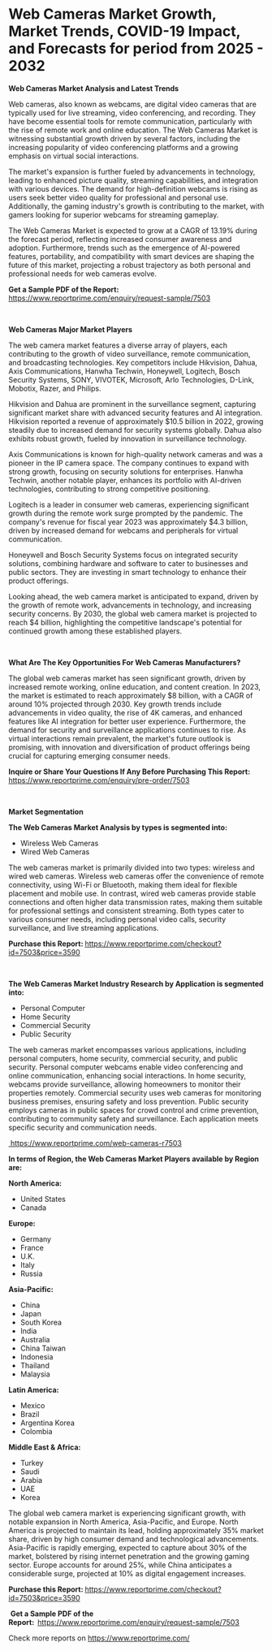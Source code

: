 <p><h1>Web Cameras Market Growth, Market Trends, COVID-19 Impact, and Forecasts for period from 2025 - 2032</h1></p><p><strong>Web Cameras Market Analysis and Latest Trends</strong></p>
<p><p>Web cameras, also known as webcams, are digital video cameras that are typically used for live streaming, video conferencing, and recording. They have become essential tools for remote communication, particularly with the rise of remote work and online education. The Web Cameras Market is witnessing substantial growth driven by several factors, including the increasing popularity of video conferencing platforms and a growing emphasis on virtual social interactions.</p><p>The market's expansion is further fueled by advancements in technology, leading to enhanced picture quality, streaming capabilities, and integration with various devices. The demand for high-definition webcams is rising as users seek better video quality for professional and personal use. Additionally, the gaming industry's growth is contributing to the market, with gamers looking for superior webcams for streaming gameplay.</p><p>The Web Cameras Market is expected to grow at a CAGR of 13.19% during the forecast period, reflecting increased consumer awareness and adoption. Furthermore, trends such as the emergence of AI-powered features, portability, and compatibility with smart devices are shaping the future of this market, projecting a robust trajectory as both personal and professional needs for web cameras evolve.</p></p>
<p><strong>Get a Sample PDF of the Report:&nbsp;</strong> <a href="https://www.reportprime.com/enquiry/request-sample/7503?utm_campaign=3192&utm_medium=2&utm_source=Github&utm_content=ia&utm_term=19032025&utm_id=web-cameras">https://www.reportprime.com/enquiry/request-sample/7503</a></p>
<p>&nbsp;</p>
<p><strong>Web Cameras Major Market Players</strong></p>
<p><p>The web camera market features a diverse array of players, each contributing to the growth of video surveillance, remote communication, and broadcasting technologies. Key competitors include Hikvision, Dahua, Axis Communications, Hanwha Techwin, Honeywell, Logitech, Bosch Security Systems, SONY, VIVOTEK, Microsoft, Arlo Technologies, D-Link, Mobotix, Razer, and Philips.</p><p>Hikvision and Dahua are prominent in the surveillance segment, capturing significant market share with advanced security features and AI integration. Hikvision reported a revenue of approximately $10.5 billion in 2022, growing steadily due to increased demand for security systems globally. Dahua also exhibits robust growth, fueled by innovation in surveillance technology.</p><p>Axis Communications is known for high-quality network cameras and was a pioneer in the IP camera space. The company continues to expand with strong growth, focusing on security solutions for enterprises. Hanwha Techwin, another notable player, enhances its portfolio with AI-driven technologies, contributing to strong competitive positioning.</p><p>Logitech is a leader in consumer web cameras, experiencing significant growth during the remote work surge prompted by the pandemic. The company's revenue for fiscal year 2023 was approximately $4.3 billion, driven by increased demand for webcams and peripherals for virtual communication.</p><p>Honeywell and Bosch Security Systems focus on integrated security solutions, combining hardware and software to cater to businesses and public sectors. They are investing in smart technology to enhance their product offerings.</p><p>Looking ahead, the web camera market is anticipated to expand, driven by the growth of remote work, advancements in technology, and increasing security concerns. By 2030, the global web camera market is projected to reach $4 billion, highlighting the competitive landscape's potential for continued growth among these established players.</p></p>
<p>&nbsp;</p>
<p><strong>What Are The Key Opportunities For Web Cameras Manufacturers?</strong></p>
<p><p>The global web cameras market has seen significant growth, driven by increased remote working, online education, and content creation. In 2023, the market is estimated to reach approximately $8 billion, with a CAGR of around 10% projected through 2030. Key growth trends include advancements in video quality, the rise of 4K cameras, and enhanced features like AI integration for better user experience. Furthermore, the demand for security and surveillance applications continues to rise. As virtual interactions remain prevalent, the market's future outlook is promising, with innovation and diversification of product offerings being crucial for capturing emerging consumer needs.</p></p>
<p><strong>Inquire or Share Your Questions If Any Before Purchasing This Report:</strong> <a href="https://www.reportprime.com/enquiry/pre-order/7503?utm_campaign=3192&utm_medium=2&utm_source=Github&utm_content=ia&utm_term=19032025&utm_id=web-cameras">https://www.reportprime.com/enquiry/pre-order/7503</a></p>
<p>&nbsp;</p>
<p><strong>Market Segmentation</strong></p>
<p><strong>The Web Cameras Market Analysis by types is segmented into:</strong></p>
<p><ul><li>Wireless Web Cameras</li><li>Wired Web Cameras</li></ul></p>
<p><p>The web cameras market is primarily divided into two types: wireless and wired web cameras. Wireless web cameras offer the convenience of remote connectivity, using Wi-Fi or Bluetooth, making them ideal for flexible placement and mobile use. In contrast, wired web cameras provide stable connections and often higher data transmission rates, making them suitable for professional settings and consistent streaming. Both types cater to various consumer needs, including personal video calls, security surveillance, and live streaming applications.</p></p>
<p><strong>Purchase this Report:&nbsp;</strong><a href="https://www.reportprime.com/checkout?id=7503&price=3590&utm_campaign=3192&utm_medium=2&utm_source=Github&utm_content=ia&utm_term=19032025&utm_id=web-cameras">https://www.reportprime.com/checkout?id=7503&price=3590</a></p>
<p>&nbsp;</p>
<p><strong>The Web Cameras Market Industry Research by Application is segmented into:</strong></p>
<p><ul><li>Personal Computer</li><li>Home Security</li><li>Commercial Security</li><li>Public Security</li></ul></p>
<p><p>The web cameras market encompasses various applications, including personal computers, home security, commercial security, and public security. Personal computer webcams enable video conferencing and online communication, enhancing social interactions. In home security, webcams provide surveillance, allowing homeowners to monitor their properties remotely. Commercial security uses web cameras for monitoring business premises, ensuring safety and loss prevention. Public security employs cameras in public spaces for crowd control and crime prevention, contributing to community safety and surveillance. Each application meets specific security and communication needs.</p></p>
<p><a href="https://www.reportprime.com/web-cameras-r7503?utm_campaign=3192&utm_medium=2&utm_source=Github&utm_content=ia&utm_term=19032025&utm_id=web-cameras">&nbsp;https://www.reportprime.com/web-cameras-r7503</a></p>
<p><strong>In terms of Region, the Web Cameras Market Players available by Region are:</strong></p>
<p>
    <p> <strong> North America: </strong>
        <ul>
            <li>United States</li>
            <li>Canada</li>
        </ul>
        </p> 
    <p> <strong> Europe: </strong>
        <ul>
            <li>Germany</li>
            <li>France</li>
            <li>U.K.</li>
            <li>Italy</li>
            <li>Russia</li>
        </ul>
        </p> 
    <p> <strong> Asia-Pacific: </strong>
        <ul>
            <li>China</li>
            <li>Japan</li>
            <li>South Korea</li>
            <li>India</li>
            <li>Australia</li>
            <li>China Taiwan</li>
            <li>Indonesia</li>
            <li>Thailand</li>
            <li>Malaysia</li>
        </ul>
        </p> 
    <p> <strong> Latin America: </strong>
        <ul>
            <li>Mexico</li>
            <li>Brazil</li>
            <li>Argentina Korea</li>
            <li>Colombia</li>
        </ul>
        </p> 
    <p> <strong> Middle East & Africa: </strong>
        <ul>
            <li>Turkey</li>
            <li>Saudi</li>
            <li>Arabia</li>
            <li>UAE</li>
            <li>Korea</li>
        </ul>
    </p>
    </p>
<p><p>The global web camera market is experiencing significant growth, with notable expansion in North America, Asia-Pacific, and Europe. North America is projected to maintain its lead, holding approximately 35% market share, driven by high consumer demand and technological advancements. Asia-Pacific is rapidly emerging, expected to capture about 30% of the market, bolstered by rising internet penetration and the growing gaming sector. Europe accounts for around 25%, while China anticipates a considerable surge, projected at 10% as digital engagement increases.</p></p>
<p><strong>Purchase this Report: </strong><a href="https://www.reportprime.com/checkout?id=7503&price=3590&utm_campaign=3192&utm_medium=2&utm_source=Github&utm_content=ia&utm_term=19032025&utm_id=web-cameras">https://www.reportprime.com/checkout?id=7503&price=3590</a></p>
<p>&nbsp;<strong>Get a Sample PDF of the Report:&nbsp;&nbsp;</strong><a href="https://www.reportprime.com/enquiry/request-sample/7503?utm_campaign=3192&utm_medium=2&utm_source=Github&utm_content=ia&utm_term=19032025&utm_id=web-cameras">https://www.reportprime.com/enquiry/request-sample/7503</a></p>
<p><strong></strong></p>
<p>Check more reports on <a href="https://www.reportprime.com/?utm_campaign=3192&utm_medium=2&utm_source=Github&utm_content=ia&utm_term=19032025&utm_id=web-cameras">https://www.reportprime.com/</a></p>